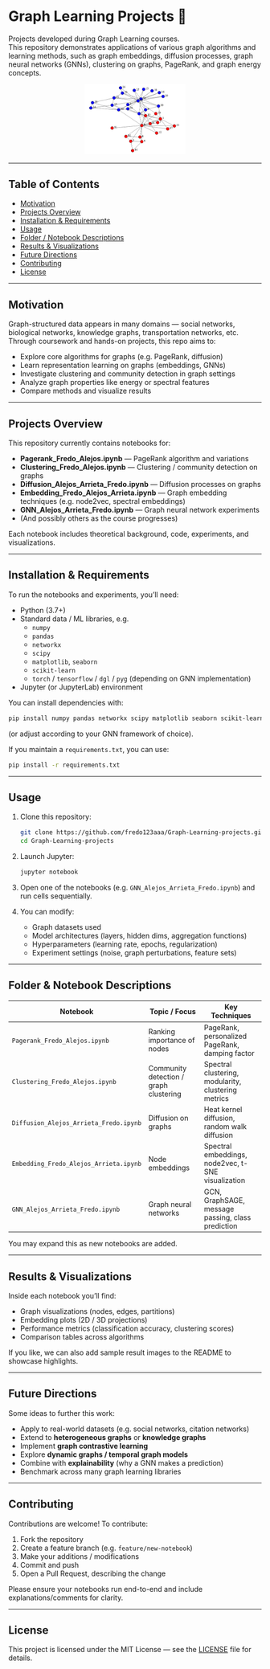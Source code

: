 # Graph Learning Projects 🎯

Projects developed during Graph Learning courses.  
This repository demonstrates applications of various graph algorithms and learning methods, such as graph embeddings, diffusion processes, graph neural networks (GNNs), clustering on graphs, PageRank, and graph energy concepts.

<p align="center">
  <img src="imageFolder/diffusion.png" alt="Logo" width="200"/>
</p>

---

## Table of Contents

- [Motivation](#motivation)  
- [Projects Overview](#projects-overview)  
- [Installation & Requirements](#installation--requirements)  
- [Usage](#usage)  
- [Folder / Notebook Descriptions](#folder--notebook-descriptions)  
- [Results & Visualizations](#results--visualizations)  
- [Future Directions](#future-directions)  
- [Contributing](#contributing)  
- [License](#license)  

---

## Motivation

Graph-structured data appears in many domains — social networks, biological networks, knowledge graphs, transportation networks, etc.  
Through coursework and hands-on projects, this repo aims to:

- Explore core algorithms for graphs (e.g. PageRank, diffusion)  
- Learn representation learning on graphs (embeddings, GNNs)  
- Investigate clustering and community detection in graph settings  
- Analyze graph properties like energy or spectral features  
- Compare methods and visualize results  

---

## Projects Overview

This repository currently contains notebooks for:

- **Pagerank_Fredo_Alejos.ipynb** — PageRank algorithm and variations  
- **Clustering_Fredo_Alejos.ipynb** — Clustering / community detection on graphs  
- **Diffusion_Alejos_Arrieta_Fredo.ipynb** — Diffusion processes on graphs  
- **Embedding_Fredo_Alejos_Arrieta.ipynb** — Graph embedding techniques (e.g. node2vec, spectral embeddings)  
- **GNN_Alejos_Arrieta_Fredo.ipynb** — Graph neural network experiments  
- (And possibly others as the course progresses)  

Each notebook includes theoretical background, code, experiments, and visualizations.

---

## Installation & Requirements

To run the notebooks and experiments, you’ll need:

- Python (3.7+)  
- Standard data / ML libraries, e.g.  
  - `numpy`  
  - `pandas`  
  - `networkx`  
  - `scipy`  
  - `matplotlib`, `seaborn`  
  - `scikit-learn`  
  - `torch` / `tensorflow` / `dgl` / `pyg` (depending on GNN implementation)  
- Jupyter (or JupyterLab) environment  

You can install dependencies with:

```bash
pip install numpy pandas networkx scipy matplotlib seaborn scikit-learn jupyter torch
```

(or adjust according to your GNN framework of choice).

If you maintain a `requirements.txt`, you can use:

```bash
pip install -r requirements.txt
```

---

## Usage

1. Clone this repository:

   ```bash
   git clone https://github.com/fredo123aaa/Graph-Learning-projects.git
   cd Graph-Learning-projects
   ```

2. Launch Jupyter:

   ```bash
   jupyter notebook
   ```

3. Open one of the notebooks (e.g. `GNN_Alejos_Arrieta_Fredo.ipynb`) and run cells sequentially.

4. You can modify:

   - Graph datasets used  
   - Model architectures (layers, hidden dims, aggregation functions)  
   - Hyperparameters (learning rate, epochs, regularization)  
   - Experiment settings (noise, graph perturbations, feature sets)  

---

## Folder & Notebook Descriptions

| Notebook | Topic / Focus | Key Techniques |
|---|---|---|
| `Pagerank_Fredo_Alejos.ipynb` | Ranking importance of nodes | PageRank, personalized PageRank, damping factor |
| `Clustering_Fredo_Alejos.ipynb` | Community detection / graph clustering | Spectral clustering, modularity, clustering metrics |
| `Diffusion_Alejos_Arrieta_Fredo.ipynb` | Diffusion on graphs | Heat kernel diffusion, random walk diffusion |
| `Embedding_Fredo_Alejos_Arrieta.ipynb` | Node embeddings | Spectral embeddings, node2vec, t-SNE visualization |
| `GNN_Alejos_Arrieta_Fredo.ipynb` | Graph neural networks | GCN, GraphSAGE, message passing, class prediction |

You may expand this as new notebooks are added.

---

## Results & Visualizations

Inside each notebook you’ll find:

- Graph visualizations (nodes, edges, partitions)  
- Embedding plots (2D / 3D projections)  
- Performance metrics (classification accuracy, clustering scores)  
- Comparison tables across algorithms  

If you like, we can also add sample result images to the README to showcase highlights.

---

## Future Directions

Some ideas to further this work:

- Apply to real-world datasets (e.g. social networks, citation networks)  
- Extend to **heterogeneous graphs** or **knowledge graphs**  
- Implement **graph contrastive learning**  
- Explore **dynamic graphs / temporal graph models**  
- Combine with **explainability** (why a GNN makes a prediction)  
- Benchmark across many graph learning libraries  

---

## Contributing

Contributions are welcome! To contribute:

1. Fork the repository  
2. Create a feature branch (e.g. `feature/new-notebook`)  
3. Make your additions / modifications  
4. Commit and push  
5. Open a Pull Request, describing the change  

Please ensure your notebooks run end-to-end and include explanations/comments for clarity.

---

## License

This project is licensed under the MIT License — see the [LICENSE](LICENSE) file for details.
